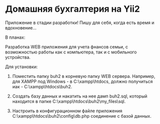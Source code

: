 Домашняя бухгалтерия на Yii2
================================

Приложение в стадии разработки! Пишу для себя, когда есть время и вдохновение...

В планах: 

Разработка WEB приложения для учета фнансов семьи, с возможностью работы как с компьютера, так и с мобильного устройства.

Для установки:

1. Поместить папку buh2 в корневую папку WEB сервера. Например, для XAMPP под Windows - в C:\xampp\htdocs, должно получиться иак - C:\xampp\htdocs\buh2.

2. Создать базу данных и накатить на нее дамп buh2.sql, который находится в папке C:\xampp\htdocs\buh2\my_files\sql.

3. Настроить в конфигурационном файле приложения C:\xampp\htdocs\buh2\config\db.php соединение с базой данных.
